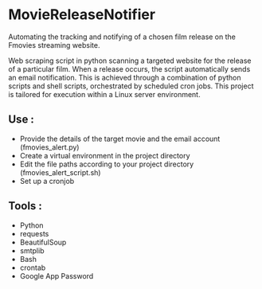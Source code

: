 # MovieReleaseNotifier

Automating the tracking and notifying of a chosen film release on the Fmovies streaming website.

Web scraping script in python scanning a targeted website for the release of a particular film. When a release occurs, the script automatically sends an email notification.
This is achieved through a combination of python scripts and shell scripts, orchestrated by scheduled cron jobs.
This project is tailored for execution within a Linux server environment.

## Use :

- Provide the details of the target movie and the email account (fmovies_alert.py)
- Create a virtual environment in the project directory
- Edit the file paths according to your project directory (fmovies_alert_script.sh)
- Set up a cronjob

## Tools :

- Python
- requests
- BeautifulSoup
- smtplib
- Bash
- crontab
- Google App Password
